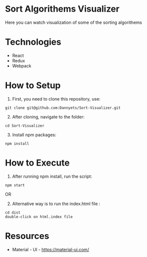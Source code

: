 # Sort Algorithems Visualizer
Here you can watch visualization of some of the sorting algorithems

# Technologies
 - React
 - Redux
 - Webpack
 
# How to Setup
1. First, you need to clone this repository, use:
```
git clone git@github.com:Dannyets/Sort-Visualizer.git
```

2. After cloning, navigate to the folder:
```
cd Sort-Visualizer
```

3. Install npm packages:
```
npm install
```

# How to Execute
1. After running npm install, run the script:
```
npm start
```

OR

2. Alternative way is to run the index.html file :
```
cd dist
double-click on html.index file
```

# Resources
 - Material - UI - https://material-ui.com/
